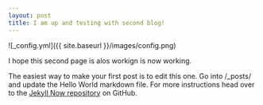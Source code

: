```yaml
---
layout: post
title: I am up and testing with second blog!
---
```



![_config.yml]({{ site.baseurl }}/images/config.png)



I hope this second page is alos workign is now working.

The easiest way to make your first post is to edit this one. Go into /_posts/ and update the Hello World markdown file. For more instructions head over to the [Jekyll Now repository](https://github.com/barryclark/jekyll-now) on GitHub.